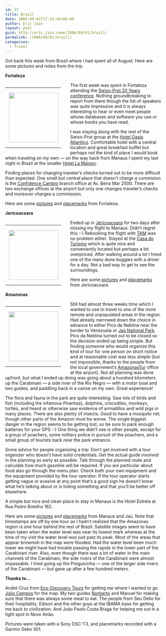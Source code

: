 ```yaml
---
id: 27
title: Brazil
date: 2006-09-01T17:14:56+00:00
author: Eric Jain
layout: post
guid: http://eric.jain.name/2006/09/01/brazil/
permalink: /2006/09/01/brazil/
categories:
  - Travel
---
```

Got back this week from Brazil where I had spent all of August. Here are some pictures and notes from the trip.

<!--more-->

**Fortaleza** 

<table style="width:194px; float: left; margin-right:1em">
  <tr>
    <td align="center" style="height:194px;background:url(http://picasaweb.google.com/f/img/transparent_album_background.gif) no-repeat left">
      <a href="http://picasaweb.google.com/eric.jain/Fortaleza2006"><img src="http://lh4.ggpht.com/eric.jain/RQCYCjZqABE/AAAAAAAACUI/C712q0lWuOM/s160-c/Fortaleza2006.jpg" width="160" height="160" style="margin:1px 0 0 4px;" /></a>
    </td>
  </tr>
</table>

The first week was spent in Fortaleza attending the [Swiss-Prot 20 Years conference](http://www.swissprot20.org/). Nothing groundbreaking to report from there though the list of speakers was quite impressive and it is always interesting to hear or even meet people whose databases and software you use or whose books you have read.

I was staying along with the rest of the Swiss-Prot group at the [Hotel Oasis Atlantico](http://www.oasisatlantico.com/). Comfortable hotel with a central location and great breakfast buffet but perhaps not the kind of place I would book when traveling on my own &#8212; on the way back from Manaus I spent my last night in Brazil at the smaller [Hotel La Maison](http://www.hotellamaison.com.br/).

Finding places for changing traveler&#8217;s checks turned out to be more difficult than expected. One small but central place that doesn&#8217;t charge a commision is the [Confidence Cambio](http://www.confidencecambio.com.br/) branch office at Av. Beira Mar 2500. There are two exchange offices at the airport but only one changes traveler&#8217;s checks and moreover charges a commission.

Here are some [pictures](http://picasaweb.google.com/eric.jain/Fortaleza2006) and [placemarks](/2006/09/01/brazil/fortaleza.kmz) from Fortaleza.

**Jericoacoara**

<table style="width:194px; float: left; margin-right:1em">
  <tr>
    <td align="center" style="height:194px;background:url(http://picasaweb.google.com/f/img/transparent_album_background.gif) no-repeat left">
      <a href="http://picasaweb.google.com/eric.jain/Jericoacoara2006"><img src="http://lh4.ggpht.com/eric.jain/RQCYh-MxABE/AAAAAAAACrg/HslY3fZ6vG8/s160-c/Jericoacoara2006.jpg" width="160" height="160" style="margin:1px 0 0 4px;" /></a>
    </td>
  </tr>
</table>

Ended up in [Jericoacoara](http://wikitravel.org/en/Jericoacoara) for two days after missing my flight to Manaus. Didn&#8217;t regret this :-) Rebooking the flight with [TAM](http://www.tamairlines.com/b2c/jsp/default.jhtml) was no problem either. Stayed at the [Casa do Turismo](http://www.jericoacoara.com/hotels/) which is quite nice and conveniently located but perhaps a bit overpriced. After walking around a lot I hired one of the many dune buggies with a driver for a day. Not a bad way to get to see the surroundings.

Here are some [pictures](http://picasaweb.google.com/eric.jain/Jericoacoara2006) and [placemarks](/2006/09/01/brazil/jericoacoara.kmz) from Jericoacoara.

**Amazonas**

<table style="width:194px; float:left; margin-right: 1em;">
  <tr>
    <td align="center" style="height:194px;background:url(http://picasaweb.google.com/f/img/transparent_album_background.gif) no-repeat left">
      <a href="http://picasaweb.google.com/eric.jain/Amazonas2006"><img src="http://lh5.ggpht.com/eric.jain/RQCZkdTsABE/AAAAAAAACro/qB-GCD4gHWs/s160-c/Amazonas2006.jpg" width="160" height="160" style="margin:1px 0 0 4px;" /></a>
    </td>
  </tr>
</table>

Still had almost three weeks time which I wanted to use to travel to one of the more remote and unpopulated areas in the region. Had already narrowed down the choice in advance to either Pico da Neblina near the border to Venezuela or [Jaú National Park](http://www.unep-wcmc.org/sites/wh/jau.html). Pico da Neblina turned out to be closed so the decision ended up being simple. But finding someone who would organize this kind of tour for one person on short notice and at reasonable cost was less simple (but not impossible, thanks to the people from the local government&#8217;s [AmazonasTur](http://www.amazonastur.am.gov.br/) office at the airport). Not all planning was done upfront, but what I ended up doing was going about a hundred kilometers up the Carabinani &#8212; a side river of the Rio Negro &#8212; with a motor boat and two guides, and paddling back in a canoe on my own. Great experience!

The flora and fauna in the park are quite interesting. Saw lots of birds and fish (including the infamous Piranhas), dolphins, crocodiles, monkeys, turtles, and heard or otherwise saw evidence of armadillos and wild pigs in many places. There are also plenty of insects. Good to have a mosquito net, though other parts of the Amazon must be worse. The single biggest danger in the region seems to be getting lost, so be sure to pack enough batteries for your GPS :-) One thing we didn&#8217;t see is other people, except for a group of poachers, some military police in pursuit of the poachers, and a small group of tourists back near the park entrance.

Some advice for people organizing a trip: Don&#8217;t get involved with a tour organizer who doesn&#8217;t have solid credentials. Get the actual guide involved in the planning as early as possible. Talk through the planned route and calculate how much gasoline will be required. If you are particular about food also go through the menu plan. Check both your own equipment and the equipment provided by the tour operator. If the tour operator starts getting vague or evasive at any point that&#8217;s a good sign he doesn&#8217;t know what he&#8217;s talking about or is hiding something and that you&#8217;ll be better off elsewhere.

A simple but nice and clean place to stay in Manaus is the Hotel Estrela at Rua Pedro Botelho 162.

Here are some [pictures](http://picasaweb.google.com/eric.jain/Amazonas2006) and [placemarks](/2006/09/01/brazil/amazonas.kmz) from Manaus and Jaú. Note that timestamps are off by one hour as I hadn&#8217;t realized that the Amazonas region is one hour behind the rest of Brazil. Satellite images seem to have been taken when the water level was near its lowest mark whereas at the time of my visit the water level was just past its peak. Most of the areas that appear brownish in the map were flooded. Had the water level been much lower we might have had trouble passing the rapids in the lower part of the Carabinani river. Also, even though there was a lot of water in the main channels of the Carabinani, the side rivers of the Carabinani were almost impassable. I tried going up the Preguicinha &#8212; one of the larger side rivers of the Carabinani &#8212; but gave up after a few hundred meters.

**Thanks to&#8230;**

André Cruz from [Eco-Discovery Tours](http://www.freewebs.com/eco_tours/) for getting me where I wanted to go. [Júlio Campos](mailto:hummingbirdtour@yahoo.com.br) for the map. My two guides [Norberto](mailto:jungleman14@hotmail.com) and Manuel for making sure that there was always some meat to eat. The people from Seu Delio for their hospitality. Edison and the other guys at the IBAMA base for getting me back to civilization. And João Paolo Costa Braga for helping me out in a tight spot in Novo Airão.

Pictures were taken with a Sony DSC-T3, and placemarks recorded with a Garmin Geko 301.